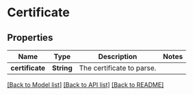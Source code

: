 # Certificate

## Properties

Name | Type | Description | Notes
------------ | ------------- | ------------- | -------------
**certificate** | **String** | The certificate to parse. | 

[[Back to Model list]](../README.md#documentation-for-models) [[Back to API list]](../README.md#documentation-for-api-endpoints) [[Back to README]](../README.md)


